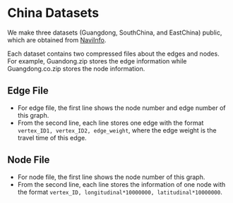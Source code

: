 # China Datasets
We make three datasets (Guangdong, SouthChina, and EastChina) public, which are obtained from [NaviInfo](https://www.navinfo.com/en).

Each dataset contains two compressed files about the edges and nodes. For example, Guandong.zip stores the edge information while Guangdong.co.zip stores the node information. 


## Edge File
* For edge file, the first line shows the node number and edge number of this graph. 
* From the second line, each line stores one edge with the format `vertex_ID1, vertex_ID2, edge_weight`, where the edge weight is the travel time of this edge.

## Node File
* For node file, the first line shows the node number of this graph. 
* From the second line, each line stores the information of one node with the format `vertex_ID, longitudinal*10000000, latitudinal*10000000`.
